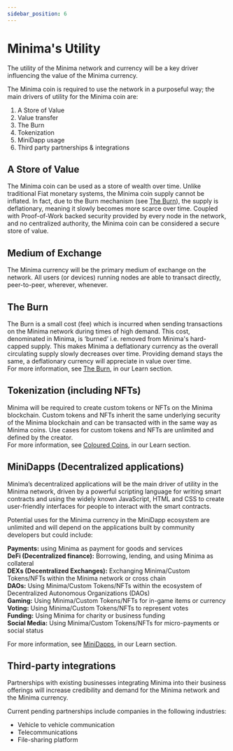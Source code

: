 ```yaml
---
sidebar_position: 6
---
```


# Minima's Utility

The utility of the Minima network and currency will be a key driver influencing the value of the Minima currency.

The Minima coin is required to use the network in a purposeful way; the main drivers of utility for the Minima coin are:

1. A Store of Value
2. Value transfer 
3. The Burn 
4. Tokenization
5. MiniDapp usage
6. Third party partnerships & integrations

## A Store of Value 
The Minima coin can be used as a store of wealth over time. Unlike traditional Fiat monetary systems, the Minima coin supply cannot be inflated. In fact, due to the Burn mechanism (see [The Burn](#the-burn)), the supply is deflationary, meaning it slowly becomes more scarce over time. Coupled with Proof-of-Work backed security provided by every node in the network, and no centralized authority, the Minima coin can be considered a secure store of value.

## Medium of Exchange
The Minima currency will be the primary medium of exchange on the network. All users (or devices) running nodes are able to transact directly, peer-to-peer, wherever, whenever.

## The Burn 
The Burn is a small cost (fee) which is incurred when sending transactions on the Minima network during times of high demand. This cost, denominated in Minima, is ‘burned’ i.e. removed from Minima's hard-capped supply. This makes Minima a deflationary currency as the overall circulating supply slowly decreases over time. Providing demand stays the same, a deflationary currency will appreciate in value over time.  <br/>
For more information, see [The Burn](/docs/learn/coreconcepts#the-burn), in our Learn section.

## Tokenization (including NFTs)
Minima will be required to create custom tokens or NFTs on the Minima blockchain. Custom tokens and NFTs inherit the same underlying security of the Minima blockchain and can be transacted with in the same way as Minima coins. Use cases for custom tokens and NFTs are unlimited and defined by the creator.<br/>
For more information, see [Coloured Coins](/docs/learn/colouredcoins), in our Learn section.


## MiniDapps (Decentralized applications)
Minima’s decentralized applications will be the main driver of utility in the Minima network, driven by a powerful scripting language for writing smart contracts and using the widely known JavaScript, HTML and CSS to create user-friendly interfaces for people to interact with the smart contracts.

Potential uses for the Minima currency in the MiniDapp ecosystem are unlimited and will depend on the applications built by community developers but could include:

**Payments:** using Minima as payment for goods and services <br/>
**DeFi (Decentralized finance):** Borrowing, lending, and using Minima as collateral <br/>
**DEXs (Decentralized Exchanges):** Exchanging Minima/Custom Tokens/NFTs within the Minima network or cross chain<br/>
**DAOs:** Using Minima/Custom Tokens/NFTs within the ecosystem of Decentralized Autonomous Organizations (DAOs) <br/>
**Gaming:** Using Minima/Custom Tokens/NFTs for in-game items or currency <br/>
**Voting:** Using Minima/Custom Tokens/NFTs to represent votes<br/>
**Funding:** Using Minima for charity or business funding <br/>
**Social Media:** Using Minima/Custom Tokens/NFTs for micro-payments or social status<br/>

For more information, see [MiniDapps](/docs/learn/networkoverview), in our Learn section.

## Third-party integrations

Partnerships with existing businesses integrating Minima into their business offerings will increase credibility and demand for the Minima network and the Minima currency.

Current pending partnerships include companies in the following industries:
* Vehicle to vehicle communication
* Telecommunications
* File-sharing platform 
